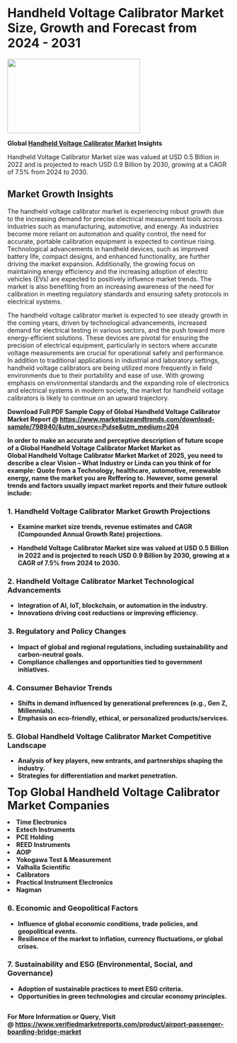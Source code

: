 <H1>Handheld Voltage Calibrator Market Size, Growth and Forecast from 2024 - 2031</H1><img class="aligncenter size-medium wp-image-584254" src="https://thirdeyenews.in/wp-content/uploads/2024/09/Global-Market-Research-300x168.jpeg" alt="" width="300" height="168" /><p><strong>Global&nbsp;<a href="https://www.marketsizeandtrends.com/download-sample/798940/&amp;utm_source=Pulse&amp;utm_medium=204">Handheld Voltage Calibrator Market</a> Insights</strong></p><p>Handheld Voltage Calibrator Market size was valued at USD 0.5 Billion in 2022 and is projected to reach USD 0.9 Billion by 2030, growing at a CAGR of 7.5% from 2024 to 2030.</p><p><h2>Market Growth Insights</h2> <p>The handheld voltage calibrator market is experiencing robust growth due to the increasing demand for precise electrical measurement tools across industries such as manufacturing, automotive, and energy. As industries become more reliant on automation and quality control, the need for accurate, portable calibration equipment is expected to continue rising. Technological advancements in handheld devices, such as improved battery life, compact designs, and enhanced functionality, are further driving the market expansion. Additionally, the growing focus on maintaining energy efficiency and the increasing adoption of electric vehicles (EVs) are expected to positively influence market trends. The market is also benefiting from an increasing awareness of the need for calibration in meeting regulatory standards and ensuring safety protocols in electrical systems.</p> <p><strong></strong></p> <p>The handheld voltage calibrator market is expected to see steady growth in the coming years, driven by technological advancements, increased demand for electrical testing in various sectors, and the push toward more energy-efficient solutions. These devices are pivotal for ensuring the precision of electrical equipment, particularly in sectors where accurate voltage measurements are crucial for operational safety and performance. In addition to traditional applications in industrial and laboratory settings, handheld voltage calibrators are being utilized more frequently in field environments due to their portability and ease of use. With growing emphasis on environmental standards and the expanding role of electronics and electrical systems in modern society, the market for handheld voltage calibrators is likely to continue on an upward trajectory. <p><strong></p><p><span class=""><strong>Download Full PDF Sample Copy of Global Handheld Voltage Calibrator Market Report</strong> @ <a href="https://www.marketsizeandtrends.com/download-sample/798940/&amp;utm_source=Pulse&amp;utm_medium=204" target="_blank">https://www.marketsizeandtrends.com/download-sample/798940/&amp;utm_source=Pulse&amp;utm_medium=204</a></span></p><p>In order to make an accurate and perceptive description of future scope of a Global&nbsp;Handheld Voltage Calibrator Market Market as Global&nbsp;Handheld Voltage Calibrator Market Market of 2025, you need to describe a clear Vision &ndash; What Industry or Linda can you think of for example: Quote from a Technology, healthcare, automotive, renewable energy, name the market you are Reffering to. However, some general trends and factors usually impact market reports and their future outlook include:</p><h3>1.&nbsp;<strong>Handheld Voltage Calibrator Market Growth Projections</strong></h3><ul><li>Examine market size trends, revenue estimates and CAGR (Compounded Annual Growth Rate) projections.</li><li><p>Handheld Voltage Calibrator Market size was valued at USD 0.5 Billion in 2022 and is projected to reach USD 0.9 Billion by 2030, growing at a CAGR of 7.5% from 2024 to 2030.</p></li></ul><h3>2.&nbsp;<strong>Handheld Voltage Calibrator Market Technological Advancements</strong></h3><ul><li>Integration of AI, IoT, blockchain, or automation in the industry.</li><li>Innovations driving cost reductions or improving efficiency.</li></ul><h3>3.&nbsp;<strong>Regulatory and Policy Changes</strong></h3><ul><li>Impact of global and regional regulations, including sustainability and carbon-neutral goals.</li><li>Compliance challenges and opportunities tied to government initiatives.</li></ul><h3>4.&nbsp;<strong>Consumer Behavior Trends</strong></h3><ul><li>Shifts in demand influenced by generational preferences (e.g., Gen Z, Millennials).</li><li>Emphasis on eco-friendly, ethical, or personalized products/services.</li></ul><h3>5.&nbsp;<strong>Global Handheld Voltage Calibrator Market Competitive Landscape</strong></h3><ul><li>Analysis of key players, new entrants, and partnerships shaping the industry.</li><li>Strategies for differentiation and market penetration.</li></ul><p data-pm-slice="1 1 []"><span style="color: inherit; font-family: inherit; font-size: 25px;">Top Global Handheld Voltage Calibrator Market Companies</span></p><div class="" data-test-id=""><p><li>Time Electronics</li><li> Extech Instruments</li><li> PCE Holding</li><li> REED Instruments</li><li> AOIP</li><li> Yokogawa Test & Measurement</li><li> Valhalla Scientific</li><li> Calibrators</li><li> Practical Instrument Electronics</li><li> Nagman</li></p></div><h3>6.&nbsp;<strong>Economic and Geopolitical Factors</strong></h3><ul><li>Influence of global economic conditions, trade policies, and geopolitical events.</li><li>Resilience of the market to inflation, currency fluctuations, or global crises.</li></ul><h3>7.&nbsp;<strong>Sustainability and ESG (Environmental, Social, and Governance)</strong></h3><ul><li>Adoption of sustainable practices to meet ESG criteria.</li><li>Opportunities in green technologies and circular economy principles.</li></ul><h2><strong style="font-size: 14px;">For More Information or Query, Visit @&nbsp;</strong><a style="background-color: #ffffff; font-size: 14px;" href="https://www.marketsizeandtrends.com/report/handheld-voltage-calibrator-market/" target="_blank">https://www.verifiedmarketreports.com/product/airport-passenger-boarding-bridge-market</a></h2>
